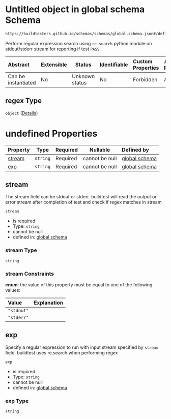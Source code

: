 # Untitled object in global schema Schema

```txt
https://buildtesters.github.io/schemas/schemas/global.schema.json#/definitions/status/properties/regex
```

Perform regular expression search using `re.search` python module on stdout/stderr stream for reporting if test `PASS`. 


| Abstract            | Extensible | Status         | Identifiable | Custom Properties | Additional Properties | Access Restrictions | Defined In                                                               |
| :------------------ | ---------- | -------------- | ------------ | :---------------- | --------------------- | ------------------- | ------------------------------------------------------------------------ |
| Can be instantiated | No         | Unknown status | No           | Forbidden         | Allowed               | none                | [global.schema.json\*](../out/global.schema.json "open original schema") |

## regex Type

`object` ([Details](global-definitions-status-properties-regex.md))

# undefined Properties

| Property          | Type     | Required | Nullable       | Defined by                                                                                                                                                                                                       |
| :---------------- | -------- | -------- | -------------- | :--------------------------------------------------------------------------------------------------------------------------------------------------------------------------------------------------------------- |
| [stream](#stream) | `string` | Required | cannot be null | [global schema](global-definitions-status-properties-regex-properties-stream.md "https&#x3A;//buildtesters.github.io/schemas/schemas/global.schema.json#/definitions/status/properties/regex/properties/stream") |
| [exp](#exp)       | `string` | Required | cannot be null | [global schema](global-definitions-status-properties-regex-properties-exp.md "https&#x3A;//buildtesters.github.io/schemas/schemas/global.schema.json#/definitions/status/properties/regex/properties/exp")       |

## stream

The stream field can be stdout or stderr. buildtest will read the output or error stream after completion of test and check if regex matches in stream


`stream`

-   is required
-   Type: `string`
-   cannot be null
-   defined in: [global schema](global-definitions-status-properties-regex-properties-stream.md "https&#x3A;//buildtesters.github.io/schemas/schemas/global.schema.json#/definitions/status/properties/regex/properties/stream")

### stream Type

`string`

### stream Constraints

**enum**: the value of this property must be equal to one of the following values:

| Value      | Explanation |
| :--------- | ----------- |
| `"stdout"` |             |
| `"stderr"` |             |

## exp

Specify a regular expression to run with input stream specified by `stream` field. buildtest uses re.search when performing regex


`exp`

-   is required
-   Type: `string`
-   cannot be null
-   defined in: [global schema](global-definitions-status-properties-regex-properties-exp.md "https&#x3A;//buildtesters.github.io/schemas/schemas/global.schema.json#/definitions/status/properties/regex/properties/exp")

### exp Type

`string`
